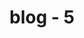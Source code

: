 ---
title: "blog - 5 "
draft: false 
wieght: "5" 

image: "/images/blog/post1.jpg"
blog_date: 2019-03-25T11:00:00+05:30
name: "john stain"
blog_heading: "Make your fitness Boost with us"
description: "Lorem ipsum dolor sit amet, consectetur adipisicing elit. Rerum, minima."
button: "Read More"
---